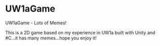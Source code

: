 # UW1aGame
UW1aGame - Lots of Memes!

This is a 2D game based on my experience in UW1a built with Unity and #C...it has many memes...hope you enjoy it!
